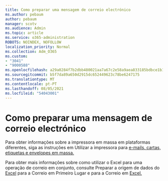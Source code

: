 ```yaml
---
title: Como preparar uma mensagem de correio electrónico
ms.author: pebaum
author: pebaum
manager: scotv
ms.audience: Admin
ms.topic: article
ms.service: o365-administration
ROBOTS: NOINDEX, NOFOLLOW
localization_priority: Normal
ms.collection: Adm_O365
ms.custom:
- "3041"
- "9000588"
ms.openlocfilehash: a29a0284f7b2dbb480021aa7a67c2e58a9aea833185bdbce1b1c1c05e554f222
ms.sourcegitcommit: b5f7da89a650d2915dc652449623c78be6247175
ms.translationtype: MT
ms.contentlocale: pt-PT
ms.lasthandoff: 08/05/2021
ms.locfileid: "54043001"
---
```

# <a name="how-to-prepare-a-mail-merge"></a>Como preparar uma mensagem de correio electrónico

Para obter informações sobre a impressora em massa em plataformas diferentes, siga as instruções em Utilizar a impressora para [e-mails, cartas, etiquetas e envelopes em massa.](https://support.office.com/article/use-mail-merge-for-bulk-email-letters-labels-and-envelopes-f488ed5b-b849-4c11-9cff-932c49474705)
 
Para obter mais informações sobre como utilizar o Excel para uma operação de correio em conjunto, consulte Preparar a origem de dados do [Excel](https://support.office.com/article/prepare-your-excel-data-source-for-a-word-mail-merge-2d802b6b-a3a3-43e5-bb76-2cac7c68673e) para a Correio em Primeiro Lugar e para a Correio em [Excel.](https://support.office.com/article/Mail-merge-using-an-Excel-spreadsheet-858c7d7f-5cc0-4ba1-9a7b-0a948fa3d7d3)
 
